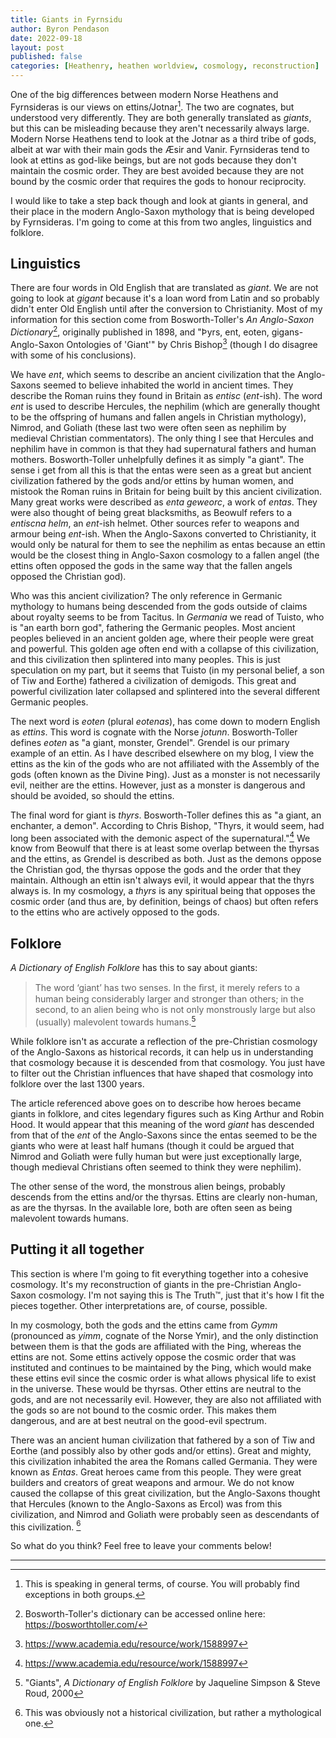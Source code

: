 ```yaml
---
title: Giants in Fyrnsidu
author: Byron Pendason
date: 2022-09-18
layout: post
published: false
categories: [Heathenry, heathen worldview, cosmology, reconstruction]
---
```


One of the big differences between modern Norse Heathens and Fyrnsideras is our views on ettins/Jotnar[^2]. The two are cognates, but understood very differently. They are both generally translated as *giants*, but this can be misleading because they aren't necessarily always large. Modern Norse Heathens tend to look at the Jotnar as a third tribe of gods, albeit at war with their main gods the Æsir and Vanir. Fyrnsideras tend to look at ettins as god-like beings, but are not gods because they don't maintain the cosmic order. They are best avoided because they are not bound by the cosmic order that requires the gods to honour reciprocity.

I would like to take a step back though and look at giants in general, and their place in the modern Anglo-Saxon mythology that is being developed by Fyrnsideras. I'm going to come at this from two angles, linguistics and folklore.

## Linguistics

There are four words in Old English that are translated as *giant*. We are not going to look at *gigant* because it's a loan word from Latin and so probably didn't enter Old English until after the conversion to Christianity. Most of my information for this section come from Bosworth-Toller's *An Anglo-Saxon Dictionary*[^3], originally published in 1898, and "Þyrs, ent, eoten, gigans-Anglo-Saxon Ontologies of 'Giant'" by Chris Bishop[^4] (though I do disagree with some of his conclusions).

We have *ent*, which seems to describe an ancient civilization that the Anglo-Saxons seemed to believe inhabited the world in ancient times. They describe the Roman ruins they found in Britain as *entisc* (*ent*-ish). The word *ent* is used to describe Hercules, the nephilim (which are generally thought to be the offspring of humans and fallen angels in Christian mythology), Nimrod, and Goliath (these last two were often seen as nephilim by medieval Christian commentators). The only thing I see that Hercules and nephilim have in common is that they had supernatural fathers and human mothers. Bosworth-Toller unhelpfully defines it as simply "a giant". The sense i get from all this is that the entas were seen as a great but ancient civilization fathered by the gods and/or ettins by human women, and mistook the Roman ruins in Britain for being built by this ancient civilization. Many great works were described as *enta geweorc*, a work of *entas*. They were also thought of being great blacksmiths, as Beowulf refers to a *entiscna helm*, an *ent*-ish helmet. Other sources refer to weapons and armour being *ent*-ish. When the Anglo-Saxons converted to Christianity, it would only be natural for them to see the nephilim as entas because an ettin would be the closest thing in Anglo-Saxon cosmology to a fallen angel (the ettins often opposed the gods in the same way that the fallen angels opposed the Christian god).

Who was this ancient civilization? The only reference in Germanic mythology to humans being descended from the gods outside of claims about royalty seems to be from Tacitus. In *Germania* we read of Tuisto, who is "an earth born god", fathering the Germanic peoples. Most ancient peoples believed in an ancient golden age, where their people were great and powerful. This golden age often end with a collapse of this civilization, and this civilization then splintered into many peoples. This is just speculation on my part, but it seems that Tuisto (in my personal belief, a son of Tiw and Eorthe) fathered a civilization of demigods. This great and powerful civilization later collapsed and splintered into the several different Germanic peoples.

The next word is *eoten* (plural *eotenas*), has come down to modern English as *ettins*. This word is cognate with the Norse *jotunn*. Bosworth-Toller defines *eoten* as "a giant, monster, Grendel". Grendel is our primary example of an ettin. As I have described elsewhere on my blog, I view the ettins as the kin of the gods who are not affiliated with the Assembly of the gods (often known as the Divine Þing). Just as a monster is not necessarily evil, neither are the ettins. However, just as a monster is dangerous and should be avoided, so should the ettins.

The final word for giant is *thyrs*. Bosworth-Toller defines this as "a giant, an enchanter, a demon". According to Chris Bishop, "Thyrs, it would seem, had long been associated with the demonic aspect of the supernatural."[^4] We know from Beowulf that there is at least some overlap between the thyrsas and the ettins, as Grendel is described as both. Just as the demons oppose the Christian god, the thyrsas oppose the gods and the order that they maintain. Although an ettin isn't always evil, it would appear that the thyrs always is. In my cosmology, a *thyrs* is any spiritual being that opposes the cosmic order (and thus are, by definition, beings of chaos) but often refers to the ettins who are actively opposed to the gods.

## Folklore

*A Dictionary of English Folklore* has this to say about giants:

> The word ‘giant’ has two senses. In the ﬁrst, it merely refers to a human being considerably larger and stronger than others; in the second, to an alien being who is not only monstrously large but also (usually) malevolent towards humans.[^1]

While folklore isn't as accurate a reflection of the pre-Christian cosmology of the Anglo-Saxons as historical records, it can help us in understanding that cosmology because it is descended from that cosmology. You just have to filter out the Christian influences that have shaped that cosmology into folklore over the last 1300 years.

The article referenced above goes on to describe how heroes became giants in folklore, and cites legendary figures such as King Arthur and Robin Hood. It would appear that this meaning of the word *giant* has descended from that of the *ent* of the Anglo-Saxons since the entas seemed to be the giants who were at least half humans (though it could be argued that Nimrod and Goliath were fully human but were just exceptionally large, though medieval Christians often seemed to think they were nephilim).

The other sense of the word, the monstrous alien beings, probably descends from the ettins and/or the thyrsas. Ettins are clearly non-human, as are the thyrsas. In the available lore, both are often seen as being malevolent towards humans.

## Putting it all together

This section is where I'm going to fit everything together into a cohesive cosmology. It's my reconstruction of giants in the pre-Christian Anglo-Saxon cosmology. I'm not saying this is The Truth™, just that it's how I fit the pieces together. Other interpretations are, of course, possible.

In my cosmology, both the gods and the ettins came from *Gymm* (pronounced  as *yimm*, cognate of the Norse Ymir), and the only distinction between them is that the gods are affiliated with the Þing, whereas the ettins are not. Some ettins actively oppose the cosmic order that was instituted and continues to be maintained by the Þing, which would make these ettins evil since the cosmic order is what allows physical life to exist in the universe. These would be thyrsas.  Other ettins are neutral to the gods, and are not necessarily evil. However, they are also not affiliated with the gods so are not bound to the cosmic order. This makes them dangerous, and are at best neutral on the good-evil spectrum.

There was an ancient human civilization that fathered by a son of Tiw and Eorthe (and possibly also by other gods and/or ettins). Great and mighty, this civilization inhabited the area the Romans called Germania. They were known as *Entas*. Great heroes came from this people. They were great builders and creators of great weapons and armour. We do not know caused the collapse of this great civilization, but the Anglo-Saxons thought that Hercules (known to the Anglo-Saxons as Ercol) was from this civilization, and Nimrod and Goliath were probably seen as descendants of this civilization. [^5]

So what do you think? Feel free to leave your comments below!

- - -

[^1]: "Giants", *A Dictionary of English  Folklore* by Jaqueline Simpson & Steve Roud, 2000

[^2]: This is speaking in general terms, of course. You will probably find exceptions in both groups.

[^3]: Bosworth-Toller's dictionary can be accessed online here: <https://bosworthtoller.com/>

[^4]: https://www.academia.edu/resource/work/1588997

[^5]: This was obviously not a historical civilization, but rather a mythological one.
